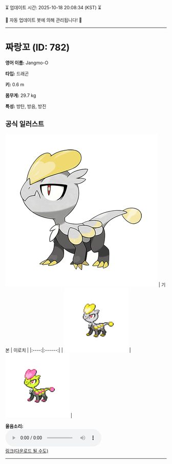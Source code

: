 
⏳ 업데이트 시간: 2025-10-18 20:08:34 (KST) ⏳

🤖 자동 업데이트 봇에 의해 관리됩니다! 🤖

---

# 짜랑꼬 (ID: 782)
**영어 이름:** Jangmo-O

**타입:** 드래곤

**키:** 0.6 m

**몸무게:** 29.7 kg

**특성:** 방탄, 방음, 방진

## 공식 일러스트
![](https://raw.githubusercontent.com/PokeAPI/sprites/master/sprites/pokemon/other/official-artwork/782.png)
| 기본 | 이로치 |
|:----:|:------:|
| <img src="https://raw.githubusercontent.com/PokeAPI/sprites/master/sprites/pokemon/782.png" width="200"> | <img src="https://raw.githubusercontent.com/PokeAPI/sprites/master/sprites/pokemon/shiny/782.png" width="200"> |

**울음소리:**<br><audio controls src="https://raw.githubusercontent.com/PokeAPI/cries/main/cries/pokemon/latest/782.ogg"></audio><br> [링크(다운로드 될 수도)](https://raw.githubusercontent.com/PokeAPI/cries/main/cries/pokemon/latest/782.ogg)


---
